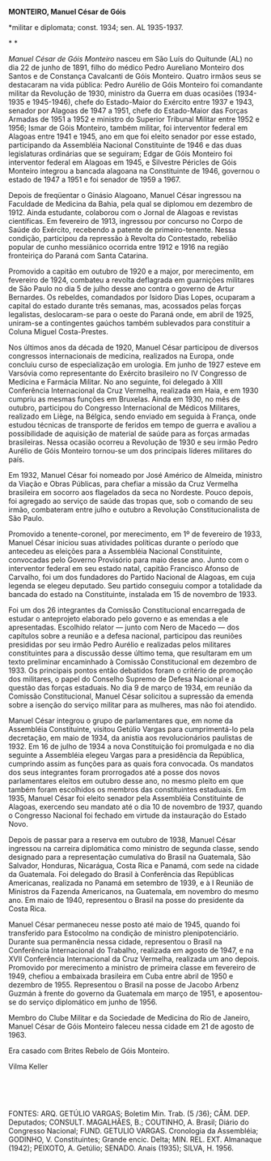 **MONTEIRO, Manuel César de Góis**

\*militar e diplomata; const. 1934; sen. AL 1935-1937.

* *

*Manuel César de Góis Monteiro* nasceu em São Luís do Quitunde (AL) no
dia 22 de junho de 1891, filho do médico Pedro Aureliano Monteiro dos
Santos e de Constança Cavalcanti de Góis Monteiro. Quatro irmãos seus se
destacaram na vida pública: Pedro Aurélio de Góis Monteiro foi
comandante militar da Revolução de 1930, ministro da Guerra em duas
ocasiões (1934-1935 e 1945-1946), chefe do Estado-Maior do Exército
entre 1937 e 1943, senador por Alagoas de 1947 a 1951, chefe do
Estado-Maior das Forças Armadas de 1951 a 1952 e ministro do Superior
Tribunal Militar entre 1952 e 1956; Ismar de Góis Monteiro, também
militar, foi interventor federal em Alagoas entre 1941 e 1945, ano em
que foi eleito senador por esse estado, participando da Assembléia
Nacional Constituinte de 1946 e das duas legislaturas ordinárias que se
seguiram; Edgar de Góis Monteiro foi interventor federal em Alagoas em
1945, e Silvestre Péricles de Góis Monteiro integrou a bancada alagoana
na Constituinte de 1946, governou o estado de 1947 a 1951 e foi senador
de 1959 a 1967.

Depois de freqüentar o Ginásio Alagoano, Manuel César ingressou na
Faculdade de Medicina da Bahia, pela qual se diplomou em dezembro de
1912. Ainda estudante, colaborou com o Jornal de Alagoas e revistas
científicas. Em fevereiro de 1913, ingressou por concurso no Corpo de
Saúde do Exército, recebendo a patente de primeiro-tenente. Nessa
condição, participou da repressão à Revolta do Contestado, rebelião
popular de cunho messiânico ocorrida entre 1912 e 1916 na região
fronteiriça do Paraná com Santa Catarina.

Promovido a capitão em outubro de 1920 e a major, por merecimento, em
fevereiro de 1924, combateu a revolta deflagrada em guarnições militares
de São Paulo no dia 5 de julho desse ano contra o governo de Artur
Bernardes. Os rebeldes, comandados por Isidoro Dias Lopes, ocuparam a
capital do estado durante três semanas, mas, acossados pelas forças
legalistas, deslocaram-se para o oeste do Paraná onde, em abril de 1925,
uniram-se a contingentes gaúchos também sublevados para constituir a
Coluna Miguel Costa-Prestes.

Nos últimos anos da década de 1920, Manuel César participou de diversos
congressos internacionais de medicina, realizados na Europa, onde
concluiu curso de especialização em urologia. Em junho de 1927 esteve em
Varsóvia como representante do Exército brasileiro no IV Congresso de
Medicina e Farmácia Militar. No ano seguinte, foi delegado à XIII
Conferência Internacional da Cruz Vermelha, realizada em Haia, e em 1930
cumpriu as mesmas funções em Bruxelas. Ainda em 1930, no mês de outubro,
participou do Congresso Internacional de Médicos Militares, realizado em
Liège, na Bélgica, sendo enviado em seguida à França, onde estudou
técnicas de transporte de feridos em tempo de guerra e avaliou a
possibilidade de aquisição de material de saúde para as forças armadas
brasileiras. Nessa ocasião ocorreu a Revolução de 1930 e seu irmão Pedro
Aurélio de Góis Monteiro tornou-se um dos principais líderes militares
do país.

Em 1932, Manuel César foi nomeado por José Américo de Almeida, ministro
da Viação e Obras Públicas, para chefiar a missão da Cruz Vermelha
brasileira em socorro aos flagelados da seca no Nordeste. Pouco depois,
foi agregado ao serviço de saúde das tropas que, sob o comando de seu
irmão, combateram entre julho e outubro a Revolução Constitucionalista
de São Paulo.

Promovido a tenente-coronel, por merecimento, em 1º de fevereiro de
1933, Manuel César iniciou suas atividades políticas durante o período
que antecedeu as eleições para a Assembléia Nacional Constituinte,
convocadas pelo Governo Provisório para maio desse ano. Junto com o
interventor federal em seu estado natal, capitão Francisco Afonso de
Carvalho, foi um dos fundadores do Partido Nacional de Alagoas, em cuja
legenda se elegeu deputado. Seu partido conseguiu compor a totalidade da
bancada do estado na Constituinte, instalada em 15 de novembro de 1933.

Foi um dos 26 integrantes da Comissão Constitucional encarregada de
estudar o anteprojeto elaborado pelo governo e as emendas a ele
apresentadas. Escolhido relator — junto com Nero de Macedo — dos
capítulos sobre a reunião e a defesa nacional, participou das reuniões
presididas por seu irmão Pedro Aurélio e realizadas pelos militares
constituintes para a discussão desse último tema, que resultaram em um
texto preliminar encaminhado à Comissão Constitucional em dezembro de
1933. Os principais pontos então debatidos foram o critério de promoção
dos militares, o papel do Conselho Supremo de Defesa Nacional e a
questão das forças estaduais. No dia 9 de março de 1934, em reunião da
Comissão Constitucional, Manuel César solicitou a supressão da emenda
sobre a isenção do serviço militar para as mulheres, mas não foi
atendido.

Manuel César integrou o grupo de parlamentares que, em nome da
Assembléia Constituinte, visitou Getúlio Vargas para cumprimentá-lo pela
decretação, em maio de 1934, da anistia aos revolucionários paulistas de
1932. Em 16 de julho de 1934 a nova Constituição foi promulgada e no dia
seguinte a Assembléia elegeu Vargas para a presidência da República,
cumprindo assim as funções para as quais fora convocada. Os mandatos dos
seus integrantes foram prorrogados até a posse dos novos parlamentares
eleitos em outubro desse ano, no mesmo pleito em que também foram
escolhidos os membros das constituintes estaduais. Em 1935, Manuel César
foi eleito senador pela Assembléia Constituinte de Alagoas, exercendo
seu mandato até o dia 10 de novembro de 1937, quando o Congresso
Nacional foi fechado em virtude da instauração do Estado Novo.

Depois de passar para a reserva em outubro de 1938, Manuel César
ingressou na carreira diplomática como ministro de segunda classe, sendo
designado para a representação cumulativa do Brasil na Guatemala, São
Salvador, Honduras, Nicarágua, Costa Rica e Panamá, com sede na cidade
da Guatemala. Foi delegado do Brasil à Conferência das Repúblicas
Americanas, realizada no Panamá em setembro de 1939, e à I Reunião de
Ministros da Fazenda Americanos, na Guatemala, em novembro do mesmo ano.
Em maio de 1940, representou o Brasil na posse do presidente da Costa
Rica.

Manuel César permaneceu nesse posto até maio de 1945, quando foi
transferido para Estocolmo na condição de ministro plenipotenciário.
Durante sua permanência nessa cidade, representou o Brasil na
Conferência Internacional do Trabalho, realizada em agosto de 1947, e na
XVII Conferência Internacional da Cruz Vermelha, realizada um ano
depois. Promovido por merecimento a ministro de primeira classe em
fevereiro de 1949, chefiou a embaixada brasileira em Cuba entre abril de
1950 e dezembro de 1955. Representou o Brasil na posse de Jacobo Arbenz
Guzmán à frente do governo da Guatemala em março de 1951, e aposentou-se
do serviço diplomático em junho de 1956.

Membro do Clube Militar e da Sociedade de Medicina do Rio de Janeiro,
Manuel César de Góis Monteiro faleceu nessa cidade em 21 de agosto de
1963.

Era casado com Brites Rebelo de Góis Monteiro.

Vilma Keller

 

 

FONTES: ARQ. GETÚLIO VARGAS; Boletim Min. Trab. (5 /36); CÂM. DEP.
Deputados; CONSULT. MAGALHÃES, B.; COUTINHO, A. Brasil; Diário do
Congresso Nacional; FUND. GETULIO VARGAS. Cronologia da Assembléia;
GODINHO, V. Constituintes; Grande encic. Delta; MIN. REL. EXT. Almanaque
(1942); PEIXOTO, A. Getúlio; SENADO. Anais (1935); SILVA, H. 1956.

 
